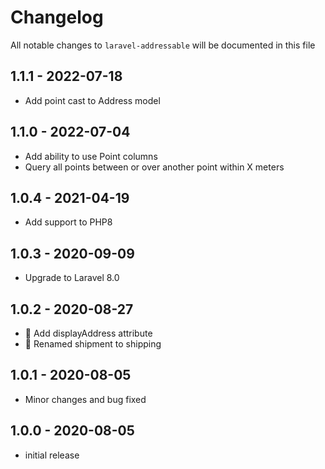 # Changelog

All notable changes to `laravel-addressable` will be documented in this file

## 1.1.1 - 2022-07-18
- Add point cast to Address model

## 1.1.0 - 2022-07-04
- Add ability to use Point columns
- Query all points between or over another point within X meters

## 1.0.4 - 2021-04-19
- Add support to PHP8

## 1.0.3 - 2020-09-09
- Upgrade to Laravel 8.0

## 1.0.2 - 2020-08-27
- 💅 Add displayAddress attribute
- 🐛 Renamed shipment to shipping

## 1.0.1 - 2020-08-05
- Minor changes and bug fixed

## 1.0.0 - 2020-08-05
- initial release
